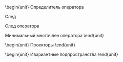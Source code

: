 \begin{unit}
Определитель оператора

След

След оператора

Минимальный многочлен оператора
\end{unit}

\begin{unit}
Проекторы
\end{unit}

\begin{unit}
Ивариантные подпространства
\end{unit}
